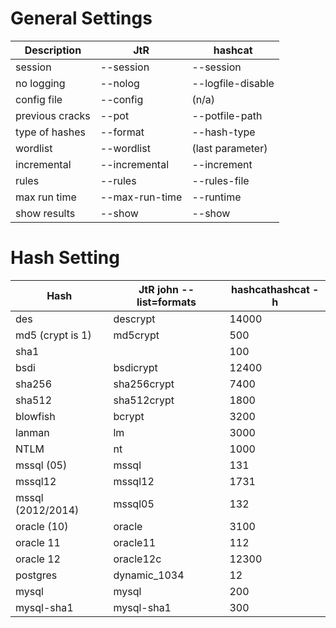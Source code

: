 # General Settings

| Description     | JtR            | hashcat           |
|-----------------|----------------|-------------------|
| session         | --session      | --session         |
| no logging      | --nolog        | --logfile-disable |
| config file     | --config       | (n/a)             |
| previous cracks | --pot          | --potfile-path    |
| type of hashes  | --format       | --hash-type       |
| wordlist        | --wordlist     | (last parameter)  |
| incremental     | --incremental  | --increment       |
| rules           | --rules        | --rules-file      |
| max run time    | --max-run-time | --runtime         |
| show results    | --show         | --show            |

# Hash Setting

| Hash              | JtR john --list=formats |  hashcathashcat -h |
|-------------------|-------------------------|--------------------|
| des               | descrypt                | 14000              |
| md5 (crypt is $1$)| md5crypt                | 500                |
| sha1              |                         | 100                |
| bsdi              | bsdicrypt               | 12400              |
| sha256            | sha256crypt             | 7400               |
| sha512            | sha512crypt             | 1800               |
| blowfish          | bcrypt                  | 3200               |
| lanman            | lm                      | 3000               |
| NTLM              | nt                      | 1000               |
| mssql (05)        | mssql                   | 131                |
| mssql12           | mssql12                 | 1731               |
| mssql (2012/2014) | mssql05                 | 132                |
| oracle (10)       | oracle                  | 3100               |
| oracle 11         | oracle11                | 112                |
| oracle 12         | oracle12c               | 12300              |
| postgres          | dynamic_1034            | 12                 |
| mysql             | mysql                   | 200                |
| mysql-sha1        | mysql-sha1              | 300                |
